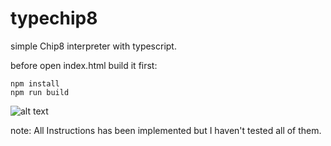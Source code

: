 # typechip8
simple Chip8 interpreter with typescript.

before open index.html build it first:
```
npm install
npm run build
```
![alt text](https://ibb.co/mnpKtJ)

note: All Instructions has been implemented but I haven't tested all of them.
